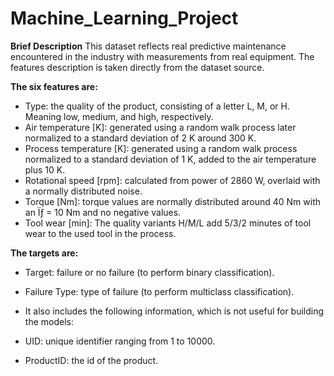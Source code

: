 # Machine_Learning_Project
**Brief Description**
This dataset reflects real predictive maintenance encountered in the industry with measurements from real equipment. The features description is taken directly from the dataset source.

**The six features are:**
* Type: the quality of the product, consisting of a letter L, M, or H. Meaning low, medium, and high, respectively.
* Air temperature [K]: generated using a random walk process later normalized to a standard deviation of 2 K around 300 K.
* Process temperature [K]: generated using a random walk process normalized to a standard deviation of 1 K, added to the air temperature
plus 10 K.
* Rotational speed [rpm]: calculated from power of 2860 W, overlaid with a normally distributed noise.
* Torque [Nm]: torque values are normally distributed around 40 Nm with an Ïƒ = 10 Nm and no negative values.
* Tool wear [min]: The quality variants H/M/L add 5/3/2 minutes of tool wear to the used tool in the process.

**The targets are:**
* Target: failure or no failure (to perform binary classification).
* Failure Type: type of failure (to perform multiclass classification).

* It also includes the following information, which is not useful for building the models:
* UID: unique identifier ranging from 1 to 10000.
* ProductID: the id of the product.
